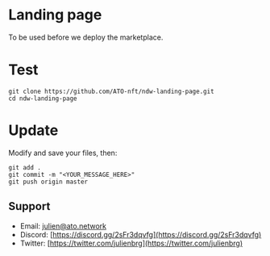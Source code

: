 # Landing page

To be used before we deploy the marketplace.

# Test

```
git clone https://github.com/ATO-nft/ndw-landing-page.git
cd ndw-landing-page
```

# Update

Modify and save your files, then:

```
git add .
git commit -m "<YOUR_MESSAGE_HERE>"
git push origin master
```

## Support

- Email: [julien@ato.network](mailto:julien@ato.network)
- Discord: [https://discord.gg/2sFr3dqvfg](https://discord.gg/2sFr3dqvfg)
- Twitter: [https://twitter.com/julienbrg](https://twitter.com/julienbrg)
